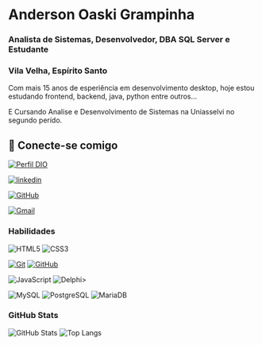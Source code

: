 # Anderson Oaski Grampinha
### Analista de Sistemas, Desenvolvedor, DBA SQL Server e Estudante
### Vila Velha, Espírito Santo

Com mais 15 anos de esperiência em desenvolvimento desktop, hoje estou estudando frontend, backend, java, python entre outros...

E Cursando Analise e Desenvolvimento de Sistemas na Uniasselvi no segundo perído.

## 🔗 Conecte-se comigo
[![Perfil DIO](https://img.shields.io/badge/-Meu%20Perfil%20na%20DIO-30A3DC?style=for-the-badge)](https://web.dio.me/users/andersongrampinha/)

[![linkedin](https://img.shields.io/badge/linkedin-0A66C2?style=for-the-badge&logo=linkedin&logoColor=white)](https://www.linkedin.com/in/anderson-grampinha/)

[![GitHub](https://img.shields.io/badge/GitHub-100000?style=for-the-badge&logo=github&logoColor=white)](https://github.com/andersongrampinha)

[![Gmail](https://img.shields.io/badge/Gmail-333333?style=for-the-badge&logo=gmail&logoColor=red)](mailto:andersongrampinha@gmail.com)

### Habilidades

![HTML5](https://img.shields.io/badge/HTML-000?style=for-the-badge&logo=html5&logoColor=30A3DC)
![CSS3](https://img.shields.io/badge/CSS3-000?style=for-the-badge&logo=css3&logoColor=E94D5F)

[![Git](https://img.shields.io/badge/Git-000?style=for-the-badge&logo=git&logoColor=E94D5F)](https://git-scm.com/doc)
[![GitHub](https://img.shields.io/badge/GitHub-000?style=for-the-badge&logo=github&logoColor=30A3DC)](https://docs.github.com/)

![JavaScript](https://img.shields.io/badge/JavaScript-000?style=for-the-badge&logo=javascript&logoColor=30A3DC)
![Delphi](https://img.shields.io/badge/Delphi-CC342D?style=for-the-badge&logo=delphi&logoColor=white)>

![MySQL](https://img.shields.io/badge/MySQL-00000F?style=for-the-badge&logo=mysql&logoColor=white)
![PostgreSQL](https://img.shields.io/badge/PostgreSQL-000?style=for-the-badge&logo=postgresql)
![MariaDB](https://img.shields.io/badge/MariaDB-003545?style=for-the-badge&logo=mariadb&logoColor=white)


### GitHub Stats

![GitHub Stats](https://github-readme-stats.vercel.app/api?username=andersongrampinha&theme=transparent&bg_color=000&border_color=30A3DC&show_icons=true&icon_color=30A3DC&title_color=E94D5F&text_color=FFF)
![Top Langs](https://github-readme-stats-git-masterrstaa-rickstaa.vercel.app/api/top-langs/?username=andersongrampinha&layout=compact&bg_color=000&border_color=30A3DC&title_color=E94D5F&text_color=FFF)
